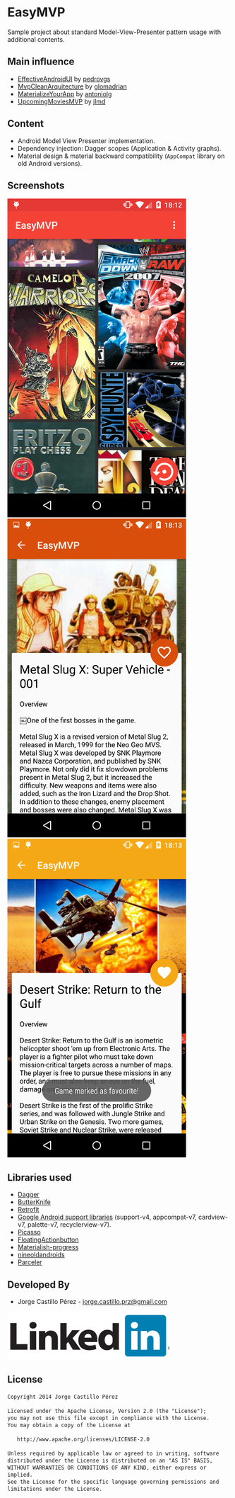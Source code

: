 EasyMVP
=======
Sample project about standard Model-View-Presenter pattern usage with additional contents.

Main influence
--------------
* [EffectiveAndroidUI](https://github.com/pedrovgs/EffectiveAndroidUI) by [pedrovgs](https://github.com/pedrovgs)
* [MvpCleanArquitecture](https://github.com/glomadrian/MvpCleanArchitecture/) by [glomadrian](https://github.com/glomadrian)
* [MaterializeYourApp](https://github.com/antoniolg/MaterializeYourApp) by [antoniolg](https://github.com/antoniolg)
* [UpcomingMoviesMVP](https://github.com/jlmd/UpcomingMoviesMVP) by [jlmd](https://github.com/jlmd)

Content
-------
* Android Model View Presenter implementation.
* Dependency injection: Dagger scopes (Application & Activity graphs).
* Material design & material backward compatibility (```AppCompat``` library on old Android versions).

Screenshots
-----------
![sample Screenshot 1][1]
![sample Screenshot 2][2]
![sample Screenshot 3][3]

Libraries used
--------------
* [Dagger](http://square.github.io/dagger/)
* [ButterKnife](http://jakewharton.github.io/butterknife/)
* [Retrofit](http://square.github.io/retrofit/)
* [Google Android support libraries](https://developer.android.com/tools/support-library/features.html) (support-v4, appcompat-v7, cardview-v7, palette-v7, recyclerview-v7).
* [Picasso](http://square.github.io/picasso/)
* [FloatingActionbutton](https://github.com/makovkastar/FloatingActionButton)
* [Materialish-progress](https://github.com/pnikosis/materialish-progress)
* [nineoldandroids](http://nineoldandroids.com/)
* [Parceler](https://github.com/johncarl81/parceler)

Developed By
------------
* Jorge Castillo Pérez - <jorge.castillo.prz@gmail.com>

<a href="https://www.linkedin.com/in/jorgecastilloprz">
  <img alt="Add me to Linkedin" src="./art/linkedin.png" />
</a>

License
-------

    Copyright 2014 Jorge Castillo Pérez

    Licensed under the Apache License, Version 2.0 (the "License");
    you may not use this file except in compliance with the License.
    You may obtain a copy of the License at

       http://www.apache.org/licenses/LICENSE-2.0

    Unless required by applicable law or agreed to in writing, software
    distributed under the License is distributed on an "AS IS" BASIS,
    WITHOUT WARRANTIES OR CONDITIONS OF ANY KIND, either express or implied.
    See the License for the specific language governing permissions and
    limitations under the License.
    
[1]: ./art/screenshot_1.png
[2]: ./art/screenshot_2.png
[3]: ./art/screenshot_3.png